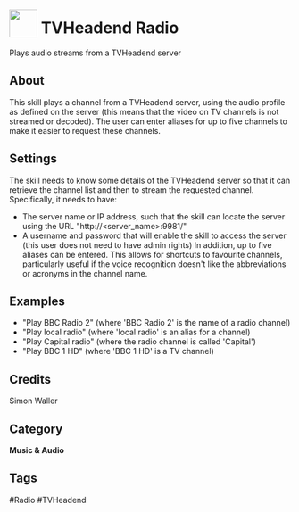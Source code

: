 # <img src="https://raw.githack.com/FortAwesome/Font-Awesome/master/svgs/solid/hat-wizard.svg" card_color="#3C2C4D" width="50" height="50" style="vertical-align:bottom"/> TVHeadend Radio
Plays audio streams from a TVHeadend server

## About
This skill plays a channel from a TVHeadend server, using the audio profile as defined on the server (this means that the video on TV channels is not streamed or decoded). The user can enter aliases for up to five channels to make it easier to request these channels.

## Settings
The skill needs to know some details of the TVHeadend server so that it can retrieve the channel list and then to stream the requested channel. Specifically, it needs to have:
* The server name or IP address, such that the skill can locate the server using the URL "http://<server_name>:9981/"
* A username and password that will enable the skill to access the server (this user does not need to have admin rights)
In addition, up to five aliases can be entered. This allows for shortcuts to favourite channels, particularly useful if the voice recognition doesn't like the abbreviations or acronyms in the channel name.

## Examples
* "Play BBC Radio 2" (where 'BBC Radio 2' is the name of a radio channel)
* "Play local radio" (where 'local radio' is an alias for a channel)
* "Play Capital radio" (where the radio channel is called 'Capital')
* "Play BBC 1 HD" (where 'BBC 1 HD' is a TV channel)

## Credits
Simon Waller

## Category
**Music & Audio**

## Tags
#Radio
#TVHeadend
